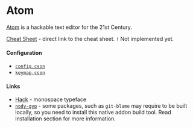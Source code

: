 # Atom #

[Atom](https://atom.io/) is a hackable text editor for the 21st Century.

[Cheat Sheet](https://edloidas.com/cheatsheets/atom/) - direct link to the cheat sheet. `!` Not implemented yet.

#### Configuration ####

* [`config.cson`](config.cson)
* [`keymap.cson`](keymap.cson)

#### Links ####

* [Hack](http://sourcefoundry.org/hack/) - monospace typeface
* [`nody-gyp`](https://github.com/nodejs/node-gyp) - some packages, such as `git-blame` may require to be built locally, so you need to install this native addon build tool. Read installation section for more information.
